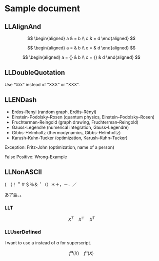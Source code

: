 # Sample document

## LLAlignAnd

$$
\begin{aligned}
    a & = b \\
    c & = d
\end{aligned}
$$

$$
\begin{aligned}
    a = & b \\
    c = & d
\end{aligned}
$$

$$
\begin{aligned}
    a = {} & b \\
    c = {} & d
\end{aligned}
$$

## LLDoubleQuotation

Use `“XXX”` instead of “XXX” or "XXX".

## LLENDash

- Erdos-Renyi (random graph, Erdős–Rényi)
- Einstein-Podolsky-Rosen (quantum physics, Einstein–Podolsky–Rosen)
- Fruchterman-Reingold (graph drawing, Fruchterman–Reingold)
- Gauss-Legendre (numerical integration, Gauss–Legendre)
- Gibbs-Helmholtz (thermodynamics, Gibbs–Helmholtz)
- Karush-Kuhn-Tucker (optimization, Karush–Kuhn–Tucker)

Exception: Fritz-John (optimization, name of a person)

False Positive: Wrong-Example

## LLNonASCII

 {　}！＂＃＄％＆＇（）＊＋，－．／

あア亜、。

### LLT

$$
\begin{equation*}
    X^T \quad X^\top \quad X^{\mathsf{T}}
\end{equation*}
$$

### LLUserDefined

I want to use $\mathrm{a}$ instead of $a$ for superscript.

$$
\begin{equation*}
    f^a(X) \quad f^{\mathrm{a}}(X)
\end{equation*}
$$
